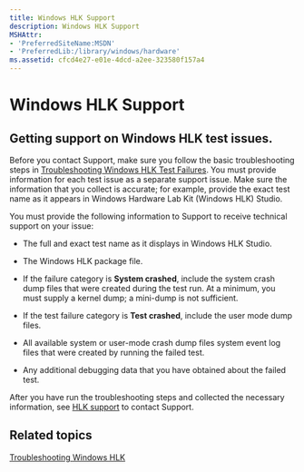 ```yaml
---
title: Windows HLK Support
description: Windows HLK Support
MSHAttr:
- 'PreferredSiteName:MSDN'
- 'PreferredLib:/library/windows/hardware'
ms.assetid: cfcd4e27-e01e-4dcd-a2ee-323580f157a4
---
```


# Windows HLK Support


## <span id="getting_support_on_windows_hlk_test_issues."></span><span id="GETTING_SUPPORT_ON_WINDOWS_HLK_TEST_ISSUES."></span>Getting support on Windows HLK test issues.


Before you contact Support, make sure you follow the basic troubleshooting steps in [Troubleshooting Windows HLK Test Failures](troubleshooting-windows-hlk-test-failures.md). You must provide information for each test issue as a separate support issue. Make sure the information that you collect is accurate; for example, provide the exact test name as it appears in Windows Hardware Lab Kit (Windows HLK) Studio.

You must provide the following information to Support to receive technical support on your issue:

-   The full and exact test name as it displays in Windows HLK Studio.

-   The Windows HLK package file.

-   If the failure category is **System crashed**, include the system crash dump files that were created during the test run. At a minimum, you must supply a kernel dump; a mini-dump is not sufficient.

-   If the test failure category is **Test crashed**, include the user mode dump files.

-   All available system or user-mode crash dump files system event log files that were created by running the failed test.

-   Any additional debugging data that you have obtained about the failed test.

After you have run the troubleshooting steps and collected the necessary information, see [HLK support](https://support.microsoft.com/oas/default.aspx?&prid=15192) to contact Support.

## <span id="related_topics"></span>Related topics


[Troubleshooting Windows HLK](troubleshooting-windows-hlk.md)

 

 







